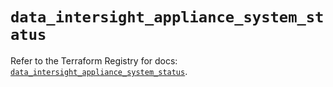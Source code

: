# `data_intersight_appliance_system_status`

Refer to the Terraform Registry for docs: [`data_intersight_appliance_system_status`](https://registry.terraform.io/providers/ciscodevnet/intersight/1.0.71/docs/data-sources/appliance_system_status).
